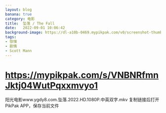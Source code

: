 ```yaml
---
layout: blog
banana: true
category: 电影
title:  坠落 / The Fall
date:   2022-09-01 10:06:42
background-image: https://dl-a10b-0469.mypikpak.com/v0/screenshot-thumbnails/0547B3BCEC5A02382463F4DB7CD9D117CABFD8E2/720/2048
tags:
- 惊悚
- 剧情
- Scott Mann
---
```

#  https://mypikpak.com/s/VNBNRfmnJktj04WutPqxxmvyo1 

阳光电影www.ygdy8.com.坠落.2022.HD.1080P.中英双字.mkv 
复制链接后打开PikPak APP，保存当前文件
